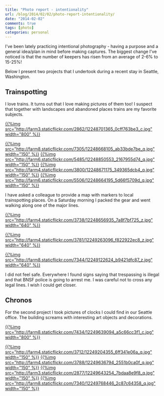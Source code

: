 ```yaml
---
title: "Photo report - intentionality"
url: /blog/2014/02/02/photo-report-intentionality/
date: "2014-02-02"
comments: true
tags: [photo]
categories: personal
---
```


I've been lately practicing intentional photography - having a purpose and a general idea/plan in mind before making captures. The biggest change I've noticed is that the number of keepers has risen from an average of 2-6% to 15-25%!

Below I present two projects that I undertook during a recent stay in Seattle, Washington.

## Trainspotting

I love trains. It turns out that I love making pictures of them too! I suspect that together with landscapes and abandoned places trains are my favorite subjects.

[{{%img src="http://farm3.staticflickr.com/2862/12248701365_0cff763be3_c.jpg" width="800" %}}](http://www.flickr.com/photos/68217075@N08/12248701365)

[{{%img src="http://farm8.staticflickr.com/7305/12248668105_ab33bde7be_q.jpg" width="150" %}}](http://www.flickr.com/photos/68217075@N08/12248668105) [{{%img src="http://farm6.staticflickr.com/5485/12248850553_2167955d74_q.jpg" width="150" %}}](http://www.flickr.com/photos/68217075@N08/12248850553) [{{%img src="http://farm4.staticflickr.com/3800/12248671175_349365dcb4_q.jpg" width="150" %}}](http://www.flickr.com/photos/68217075@N08/12248671175) [{{%img src="http://farm6.staticflickr.com/5506/12248664195_5d66f5709d_q.jpg" width="150" %}}](http://www.flickr.com/photos/68217075@N08/12248664195)

I have asked a colleague to provide a map with markers to local trainspotting places. On a Saturday morning I packed the gear and went walking along one of the major lines.

[{{%img src="http://farm4.staticflickr.com/3738/12248656935_7a8f7bf725_z.jpg" width="640" %}}](http://www.flickr.com/photos/68217075@N08/12248656935)

[{{%img src="http://farm4.staticflickr.com/3781/12249263096_f822922ec8_z.jpg" width="640" %}}](http://www.flickr.com/photos/68217075@N08/12249263096)

[{{%img src="http://farm8.staticflickr.com/7344/12249122624_b9421dfc87_z.jpg" width="640" %}}](http://www.flickr.com/photos/68217075@N08/12249122624)

I did not feel safe. Everywhere I found signs saying that trespassing is illegal and that BNSF police is going to arrest me. I was careful not to cross any legal lines. I wish I could get closer.

## Chronos

For the second project I took pictures of clocks I could find in our Seattle office. The building screams with interesting art objects and decorations.

[{{%img src="http://farm8.staticflickr.com/7434/12249639094_a5c66cc3f1_c.jpg" width="800" %}}](http://www.flickr.com/photos/68217075@N08/12249639094)

[{{%img src="http://farm4.staticflickr.com/3712/12249204355_6ff341e06a_q.jpg" width="150" %}}](http://www.flickr.com/photos/68217075@N08/12249204355) [{{%img src="http://farm4.staticflickr.com/3788/12249636794_2551b0ca0f_q.jpg" width="150" %}}](http://www.flickr.com/photos/68217075@N08/12249636794) [{{%img src="http://farm3.staticflickr.com/2877/12249643254_7bdaa8e9f8_q.jpg" width="150" %}}](http://www.flickr.com/photos/68217075@N08/12249643254) [{{%img src="http://farm8.staticflickr.com/7340/12249768446_2c87c64358_q.jpg" width="150" %}}](http://www.flickr.com/photos/68217075@N08/12249768446)
<!--more-->